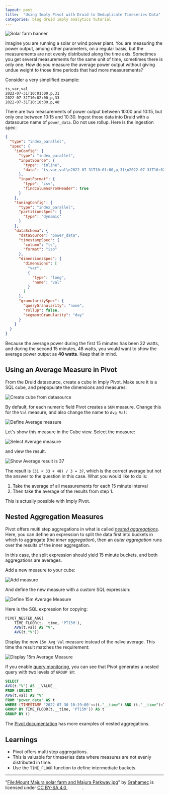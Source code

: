 ```yaml
---
layout: post
title:  "Using Imply Pivot with Druid to Deduplicate Timeseries Data"
categories: blog druid imply analytics tutorial
---
```


![Solar farm banner](/assets/2022-07-31-00-640px-Mount_Majura_solar_farm_and_Majura_Parkway.jpg)

Imagine you are running a solar or wind power plant. You are measuring the power output, among other parameters, on a regular basis, but the measurements are not evenly distributed along the time axis. Sometimes you get several measurements for the same unit of time, sometimes there is only one. How do you measure the average power output without giving undue weight to those time periods that had more measurements?

Consider a very simplified example:

```csv
ts,var,val
2022-07-31T10:01:00,p,31
2022-07-31T10:02:00,p,33
2022-07-31T10:18:00,p,48
```

There are two measurements of power output between 10:00 and 10:15, but only one between 10:15 and 10:30. Ingest those data into Druid with a datasource name of `power_data`. Do not use rollup. Here is the ingestion spec:

```json
{
  "type": "index_parallel",
  "spec": {
    "ioConfig": {
      "type": "index_parallel",
      "inputSource": {
        "type": "inline",
        "data": "ts,var,val\n2022-07-31T10:01:00,p,31\n2022-07-31T10:02:00,p,33\n2022-07-31T10:18:00,p,48\n"
      },
      "inputFormat": {
        "type": "csv",
        "findColumnsFromHeader": true
      }
    },
    "tuningConfig": {
      "type": "index_parallel",
      "partitionsSpec": {
        "type": "dynamic"
      }
    },
    "dataSchema": {
      "dataSource": "power_data",
      "timestampSpec": {
        "column": "ts",
        "format": "iso"
      },
      "dimensionsSpec": {
        "dimensions": [
          "var",
          {
            "type": "long",
            "name": "val"
          }
        ]
      },
      "granularitySpec": {
        "queryGranularity": "none",
        "rollup": false,
        "segmentGranularity": "day"
      }
    }
  }
}
```

Because the average power during the first 15 minutes has been 32 watts, and during the second 15 minutes, 48 watts, you would want to show the average power output as **40 watts**. Keep that in mind.

## Using an Average Measure in Pivot

From the Druid datasource, create a cube in Imply Pivot. Make sure it is a SQL cube, and prepopulate the dimensions and measures:

![Create cube from datasource](/assets/2022-07-31-01-define-cube.jpg)

By default, for each numeric field Pivot creates a `SUM` measure. Change this for the `Val` measure, and also change the name to `Avg Val`:

![Define Average measure](/assets/2022-07-31-02-define-naive-avg.jpg)

Let's show this measure in the Cube view. Select the measure:

![Select Average measure](/assets/2022-07-31-03-select-avg-measure.jpg)

and view the result.

![Show Average result is 37](/assets/2022-07-31-04-avg-result.jpg)

The result is `(31 + 33 + 48) / 3 = 37`, which is the correct average but not the answer to the question in this case. What you would like to do is:

1. Take the average of all measurements for each 15 minute interval
2. Then take the average of the results from step 1.

This is actually possible with Imply Pivot.

## Nested Aggregation Measures

Pivot offers multi step aggregations in what is called [_nested aggregations_](https://docs.imply.io/latest/measures/#nested-aggregation-measures). Here, you can define an expression to split the data first into buckets in which to aggregate (the _inner aggregation_), then an _outer aggregation_ runs over the results of the inner aggregation.

In this case, the split expression should yield 15 minute buckets, and both aggregations are averages.

Add a new measure to your cube:

![Add measure](/assets/2022-07-31-05-add-measure.jpg)

And define the new measure with a custom SQL expression:

![Define 15m Average Measure](/assets/2022-07-31-06-define-nested-measure.jpg)

Here is the SQL expression for copying:

```sql
PIVOT_NESTED_AGG(
    TIME_FLOOR(t.__time, 'PT15M'),
    AVG(t.val) AS "V",
    AVG(t."V"))
```

Display the new `15m Avg Val` measure instead of the naïve average. This time the result matches the requirement: 

![Display 15m Average Measure](/assets/2022-07-31-07-15m-result.jpg)

If you enable [query monitoring](https://docs.imply.io/latest/monitor-queries/), you can see that Pivot generates a nested query with two levels of `GROUP BY`:

```sql
SELECT
AVG(t."V") AS __VALUE__
FROM (SELECT
AVG(t.val) AS "V"
FROM "power_data" AS t
WHERE (TIMESTAMP '2022-07-30 10:19:00'<=(t."__time") AND (t."__time")<TIMESTAMP '2022-07-31 10:19:00')
GROUP BY TIME_FLOOR(t.__time, 'PT15M')) AS t
GROUP BY ()
```

The [Pivot documentation](https://docs.imply.io/latest/measures/#nested-aggregation-measures) has more examples of nested aggregations.

## Learnings

- Pivot offers multi step aggregations.
- This is valuable for timeseries data where measures are not evenly distributed in time.
- Use the `TIME_FLOOR` function to define intermediate buckets.

---

 <p class="attribution">"<a target="_blank" rel="noopener noreferrer" href="https://commons.wikimedia.org/w/index.php?curid=64634325">File:Mount Majura solar farm and Majura Parkway.jpg</a>" by <a target="_blank" rel="noopener noreferrer" href="https://commons.wikimedia.org/wiki/User:Grahamec">Grahamec</a> is licensed under <a target="_blank" rel="noopener noreferrer" href="https://creativecommons.org/licenses/by-sa/4.0/?ref=openverse">CC BY-SA 4.0 <img src="https://mirrors.creativecommons.org/presskit/icons/cc.svg" style="height: 1em; margin-right: 0.125em; display: inline;"></img><img src="https://mirrors.creativecommons.org/presskit/icons/by.svg" style="height: 1em; margin-right: 0.125em; display: inline;"></img><img src="https://mirrors.creativecommons.org/presskit/icons/sa.svg" style="height: 1em; margin-right: 0.125em; display: inline;"></img></a>. </p> 

